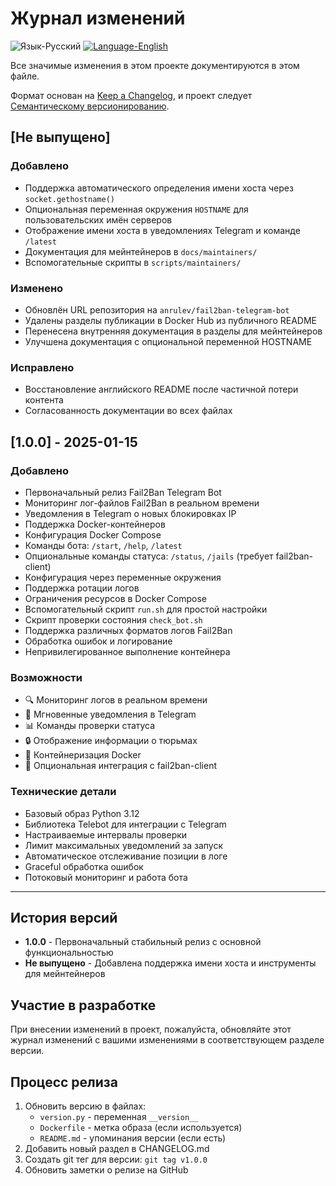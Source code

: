 # Журнал изменений

![Язык-Русский](https://img.shields.io/badge/%D0%AF%D0%B7%D1%8B%D0%BA-%D0%A0%D1%83%D1%81%D1%81%D0%BA%D0%B8%D0%B9-lightgrey?logo=google-translate&style=flat) [![Language-English](https://img.shields.io/badge/Language-English-blue?logo=google-translate&style=flat)](CHANGELOG.en.md)

Все значимые изменения в этом проекте документируются в этом файле.

Формат основан на [Keep a Changelog](https://keepachangelog.com/ru/1.0.0/),
и проект следует [Семантическому версионированию](https://semver.org/lang/ru/).

## [Не выпущено]

### Добавлено
- Поддержка автоматического определения имени хоста через `socket.gethostname()`
- Опциональная переменная окружения `HOSTNAME` для пользовательских имён серверов
- Отображение имени хоста в уведомлениях Telegram и команде `/latest`
- Документация для мейнтейнеров в `docs/maintainers/`
- Вспомогательные скрипты в `scripts/maintainers/`

### Изменено
- Обновлён URL репозитория на `anrulev/fail2ban-telegram-bot`
- Удалены разделы публикации в Docker Hub из публичного README
- Перенесена внутренняя документация в разделы для мейнтейнеров
- Улучшена документация с опциональной переменной HOSTNAME

### Исправлено
- Восстановление английского README после частичной потери контента
- Согласованность документации во всех файлах

## [1.0.0] - 2025-01-15

### Добавлено
- Первоначальный релиз Fail2Ban Telegram Bot
- Мониторинг лог-файлов Fail2Ban в реальном времени
- Уведомления в Telegram о новых блокировках IP
- Поддержка Docker-контейнеров
- Конфигурация Docker Compose
- Команды бота: `/start`, `/help`, `/latest`
- Опциональные команды статуса: `/status`, `/jails` (требует fail2ban-client)
- Конфигурация через переменные окружения
- Поддержка ротации логов
- Ограничения ресурсов в Docker Compose
- Вспомогательный скрипт `run.sh` для простой настройки
- Скрипт проверки состояния `check_bot.sh`
- Поддержка различных форматов логов Fail2Ban
- Обработка ошибок и логирование
- Непривилегированное выполнение контейнера

### Возможности
- 🔍 Мониторинг логов в реальном времени
- 🚨 Мгновенные уведомления в Telegram
- 📊 Команды проверки статуса
- 🔒 Отображение информации о тюрьмах
- 🐳 Контейнеризация Docker
- 🧱 Опциональная интеграция с fail2ban-client

### Технические детали
- Базовый образ Python 3.12
- Библиотека Telebot для интеграции с Telegram
- Настраиваемые интервалы проверки
- Лимит максимальных уведомлений за запуск
- Автоматическое отслеживание позиции в логе
- Graceful обработка ошибок
- Потоковый мониторинг и работа бота

---

## История версий

- **1.0.0** - Первоначальный стабильный релиз с основной функциональностью
- **Не выпущено** - Добавлена поддержка имени хоста и инструменты для мейнтейнеров

## Участие в разработке

При внесении изменений в проект, пожалуйста, обновляйте этот журнал изменений с вашими изменениями в соответствующем разделе версии.

## Процесс релиза

1. Обновить версию в файлах:
   - `version.py` - переменная `__version__`
   - `Dockerfile` - метка образа (если используется)
   - `README.md` - упоминания версии (если есть)
2. Добавить новый раздел в CHANGELOG.md
3. Создать git тег для версии: `git tag v1.0.0`
4. Обновить заметки о релизе на GitHub

